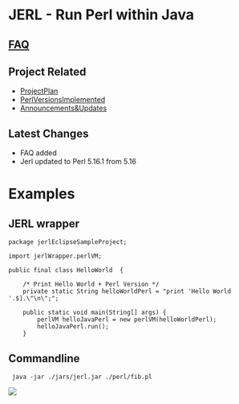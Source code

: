 # JERL - Run Perl within Java #
## [FAQ](https://code.google.com/p/jerl/wiki/JERL_FAQ) ##

## Project Related ##
  * [ProjectPlan](https://code.google.com/p/jerl/wiki/ProjectPlan)
  * [PerlVersionsImplemented](https://code.google.com/p/jerl/wiki/PerlVersionImplemented)
  * [Announcements&Updates](https://freecode.com/projects/jerl)

## Latest Changes ##
  * FAQ added
  * Jerl updated to Perl 5.16.1 from 5.16

# Examples #

## JERL wrapper ##
```
package jerlEclipseSampleProject;

import jerlWrapper.perlVM;

public final class HelloWorld  {

	/* Print Hello World + Perl Version */
	private static String helloWorldPerl = "print 'Hello World '.$].\"\n\";";

	public static void main(String[] args) {
		perlVM helloJavaPerl = new perlVM(helloWorldPerl);	
		helloJavaPerl.run();
	}

```


## Commandline ##
```
 java -jar ./jars/jerl.jar ./perl/fib.pl 
```

<img src='https://jerl.googlecode.com/files/jerl-example.png'>